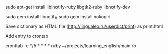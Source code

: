 sudo apt-get install libinotify-ruby libgtk2-ruby libnotify-dev

sudo gem install libnotify
sudo gem install nokogiri

Save dictionary as HTML file (http://lingualeo.ru/userdict/print) as print.html

Add entry to crontab

cronttab -e
*/5 * * * * ruby ~/projects/learning_english/main.rb





